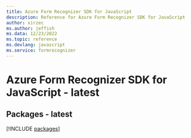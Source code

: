 ```yaml
---
title: Azure Form Recognizer SDK for JavaScript
description: Reference for Azure Form Recognizer SDK for JavaScript
author: xirzec
ms.author: jeffish
ms.data: 12/23/2022
ms.topic: reference
ms.devlang: javascript
ms.service: formrecognizer
---
```

# Azure Form Recognizer SDK for JavaScript - latest
## Packages - latest
[!INCLUDE [packages](form-recognizer-index.md)]